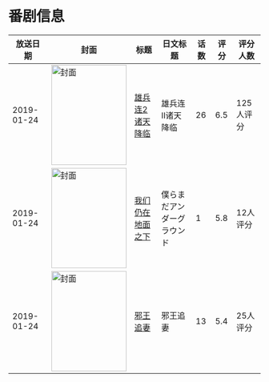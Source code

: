 # 番剧信息

|放送日期|封面|标题|日文标题|话数|评分|评分人数|
|---|---|---|---|---|---|---|
|2019-01-24|<img src="https://lain.bgm.tv/pic/cover/c/71/ec/244232_lwjHn.jpg" alt="封面" style="width:150px;height:200px;object-fit:cover;">|[雄兵连2诸天降临](https://bangumi.tv/subject/244232)|雄兵连Ⅱ诸天降临|26|6.5|125人评分|
|2019-01-24|<img src="https://lain.bgm.tv/pic/cover/c/81/5d/417253_z86Ib.jpg" alt="封面" style="width:150px;height:200px;object-fit:cover;">|[我们仍在地面之下](https://bangumi.tv/subject/417253)|僕らまだアンダーグラウンド|1|5.8|12人评分|
|2019-01-24|<img src="https://lain.bgm.tv/pic/cover/c/0e/43/223129_Dsg0H.jpg" alt="封面" style="width:150px;height:200px;object-fit:cover;">|[邪王追妻](https://bangumi.tv/subject/223129)|邪王追妻|13|5.4|25人评分|
